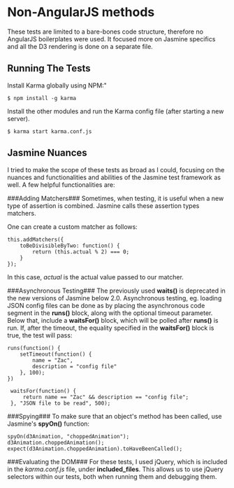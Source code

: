 Non-AngularJS methods
===

These tests are limited to a bare-bones code structure, therefore no AngularJS boilerplates were used. It focused more on Jasmine specifics and all the D3 rendering is done on a separate file.

Running The Tests
---

Install Karma globally using NPM:"

```
$ npm install -g karma
```

Install the other modules and run the Karma config file (after starting a new server).

```
$ karma start karma.conf.js
```

Jasmine Nuances
---

I tried to make the scope of these tests as broad as I could, focusing on the nuances and functionalities and abilities of the Jasmine test framework as well. A few helpful functionalities are:

###Adding Matchers###
Sometimes, when testing, it is useful when a new type of assertion is combined. Jasmine calls these assertion types matchers. 

One can create a custom matcher as follows:

```
this.addMatchers({
	toBeDivisibleByTwo: function() {
		return (this.actual % 2) === 0;
	}
});
```
In this case, *actual* is the actual value passed to our matcher.


###Asynchronous Testing###
The previously used **waits()** is deprecated in the new versions of Jasmine below 2.0. Asynchronous testing, eg. loading JSON config files can be done as by placing the asynchronous code segment in the **runs()** block, along with the optional timeout parameter. Below that, include a **waitsFor()** block, which will be polled after **runs()** is run. If, after the timeout, the equality specified in the **waitsFor()** block is true, the test will pass:

```
runs(function() {
    setTimeout(function() {
        name = "Zac",
        description = "config file"
    }, 100);
})

 waitsFor(function() {
     return name == "Zac" && description == "config file";
 }, "JSON file to be read", 500);
 ```

###Spying### 
To make sure that an object's method has been called, use Jasmine's **spyOn()** function:

```
spyOn(d3Animation, "choppedAnimation");
d3Animation.choppedAnimation();
expect(d3Animation.choppedAnimation).toHaveBeenCalled();
```
 
###Evaluating the DOM###
For these tests, I used jQuery, which is included in the *karma.conf.js* file, under **included_files**. This allows us to use jQuery selectors within our tests, both when running them and debugging them.
 
 